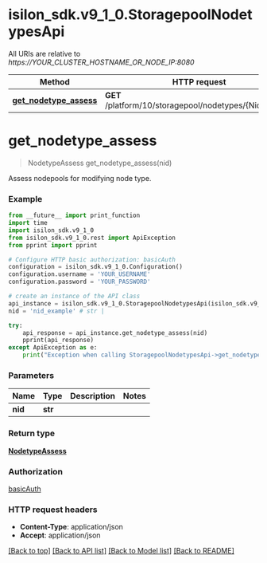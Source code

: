# isilon_sdk.v9_1_0.StoragepoolNodetypesApi

All URIs are relative to *https://YOUR_CLUSTER_HOSTNAME_OR_NODE_IP:8080*

Method | HTTP request | Description
------------- | ------------- | -------------
[**get_nodetype_assess**](StoragepoolNodetypesApi.md#get_nodetype_assess) | **GET** /platform/10/storagepool/nodetypes/{Nid}/assess | 


# **get_nodetype_assess**
> NodetypeAssess get_nodetype_assess(nid)



Assess nodepools for modifying node type.

### Example
```python
from __future__ import print_function
import time
import isilon_sdk.v9_1_0
from isilon_sdk.v9_1_0.rest import ApiException
from pprint import pprint

# Configure HTTP basic authorization: basicAuth
configuration = isilon_sdk.v9_1_0.Configuration()
configuration.username = 'YOUR_USERNAME'
configuration.password = 'YOUR_PASSWORD'

# create an instance of the API class
api_instance = isilon_sdk.v9_1_0.StoragepoolNodetypesApi(isilon_sdk.v9_1_0.ApiClient(configuration))
nid = 'nid_example' # str | 

try:
    api_response = api_instance.get_nodetype_assess(nid)
    pprint(api_response)
except ApiException as e:
    print("Exception when calling StoragepoolNodetypesApi->get_nodetype_assess: %s\n" % e)
```

### Parameters

Name | Type | Description  | Notes
------------- | ------------- | ------------- | -------------
 **nid** | **str**|  | 

### Return type

[**NodetypeAssess**](NodetypeAssess.md)

### Authorization

[basicAuth](../README.md#basicAuth)

### HTTP request headers

 - **Content-Type**: application/json
 - **Accept**: application/json

[[Back to top]](#) [[Back to API list]](../README.md#documentation-for-api-endpoints) [[Back to Model list]](../README.md#documentation-for-models) [[Back to README]](../README.md)

